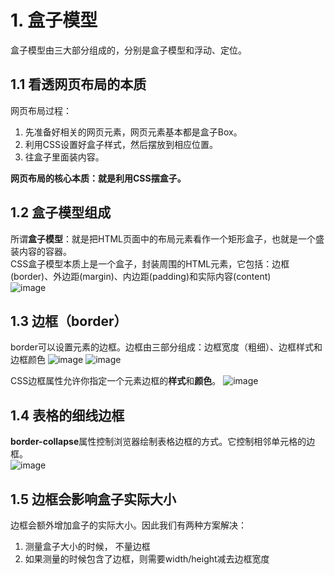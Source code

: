 # 1. 盒子模型
盒子模型由三大部分组成的，分别是盒子模型和浮动、定位。
## 1.1 看透网页布局的本质
网页布局过程：
1. 先准备好相关的网页元素，网页元素基本都是盒子Box。
2. 利用CSS设置好盒子样式，然后摆放到相应位置。
3. 往盒子里面装内容。

**网页布局的核心本质：就是利用CSS摆盒子。**

## 1.2 盒子模型组成
所谓**盒子模型**：就是把HTML页面中的布局元素看作一个矩形盒子，也就是一个盛装内容的容器。  
CSS盒子模型本质上是一个盒子，封装周围的HTML元素，它包括：边框(border)、外边距(margin)、内边距(padding)和实际内容(content)  
![image](https://github.com/Happy-jianghui/Frontend-Learning/assets/98568967/d6489ceb-d0da-44ce-ada4-ec06ea873c9a)  

## 1.3 边框（border）
border可以设置元素的边框。边框由三部分组成：边框宽度（粗细）、边框样式和边框颜色
![image](https://github.com/Happy-jianghui/Frontend-Learning/assets/98568967/e01b6e1c-346f-469c-a40a-f385ae0f3d16)
![image](https://github.com/Happy-jianghui/Frontend-Learning/assets/98568967/f0f512a3-cfc6-4aad-bc35-52dd49a5d460)

CSS边框属性允许你指定一个元素边框的**样式**和**颜色**。
![image](https://github.com/Happy-jianghui/Frontend-Learning/assets/98568967/63aa7d0c-20cd-4815-949a-d625fbfb227c)

 ## 1.4 表格的细线边框
 **border-collapse**属性控制浏览器绘制表格边框的方式。它控制相邻单元格的边框。  
 ![image](https://github.com/Happy-jianghui/Frontend-Learning/assets/98568967/54ee18f2-17d4-41b0-94ad-72a41740423f)

## 1.5 边框会影响盒子实际大小 
边框会额外增加盒子的实际大小。因此我们有两种方案解决：
1. 测量盒子大小的时候， 不量边框
2. 如果测量的时候包含了边框，则需要width/height减去边框宽度
